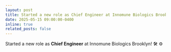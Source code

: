 ```yaml
---
layout: post
title: Started a new role as Chief Engineer at Innomune Biologics Brooklyn!
date: 2025-05-15 09:00:00-0400
inline: true
related_posts: false
---
```


Started a new role as **Chief Engineer** at Innomune Biologics Brooklyn! :hammer_and_wrench: :gear: